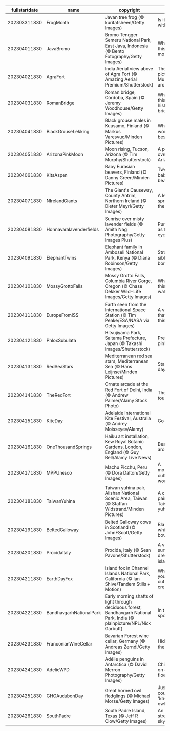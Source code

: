 |fullstartdate|name|copyright|title|image|
|--|--|--|--|--|
202303311830|FrogMonth|Javan tree frog (© kuritafsheen/Getty Images)|Is it green with envy?|![](/en-IN/2023/04/202303311830FrogMonth.jpg)|
202304011830|JavaBromo|Bromo Tengger Semeru National Park, East Java, Indonesia (© Bento Fotography/Getty Images)|Where is this ethereal mountain?|![](/en-IN/2023/04/202304011830JavaBromo.jpg)|
202304021830|AgraFort|India Aerial view above of Agra Fort (© Amazing Aerial Premium/Shutterstock)|The picturesque Mughal architecture|![](/en-IN/2023/04/202304021830AgraFort.jpg)|
202304031830|RomanBridge|Roman bridge, Córdoba, Spain (© Jeremy Woodhouse/Getty Images)|Where is this historical bridge?|![](/en-IN/2023/04/202304031830RomanBridge.jpg)|
202304041830|BlackGrouseLekking|Black grouse males in Kuusamo, Finland (© Markus Varesvuo/Minden Pictures)|Which bird wore it best?|![](/en-IN/2023/04/202304041830BlackGrouseLekking.jpg)|
202304051830|ArizonaPinkMoon|Moon rising, Tucson, Arizona (© Tim Murphy/Shutterstock)|A pink moon over Arizona|![](/en-IN/2023/04/202304051830ArizonaPinkMoon.jpg)|
202304061830|KitsAspen|Baby Eurasian beavers, Finland (© Danny Green/Minden Pictures)|Two hungry baby beavers|![](/en-IN/2023/04/202304061830KitsAspen.jpg)|
202304071830|NIrelandGiants|The Giant's Causeway, County Antrim, Northern Ireland (© Dieter Meyrl/Getty Images)|A legend sprung from the ground|![](/en-IN/2023/04/202304071830NIrelandGiants.jpg)|
202304081830|Honnavaralavenderfields|Sunrise over misty lavender fields (© Amith Nag Photography/Getty Images Plus)|Purple bliss as far as the eye can see|![](/en-IN/2023/04/202304081830Honnavaralavenderfields.jpg)|
202304091830|ElephantTwins|Elephant family in Amboseli National Park, Kenya (© Diana Robinson/Getty Images)|Strong sibling bonds|![](/en-IN/2023/04/202304091830ElephantTwins.jpg)|
202304101830|MossyGrottoFalls|Mossy Grotto Falls, Columbia River Gorge, Oregon (© Chase Dekker Wild-Life Images/Getty Images)|Where is this hidden waterfall?|![](/en-IN/2023/04/202304101830MossyGrottoFalls.jpg)|
202304111830|EuropeFromISS|Earth seen from the International Space Station (© Tim Peake/ESA/NASA via Getty Images)|A view that’s out of this world|![](/en-IN/2023/04/202304111830EuropeFromISS.jpg)|
202304121830|PhloxSubulata|Hitsujiyama Park, Saitama Prefecture, Japan (© Takashi Images/Shutterstock)|Pretty in pink|![](/en-IN/2023/04/202304121830PhloxSubulata.jpg)|
202304131830|RedSeaStars|Mediterranean red sea stars, Mediterranean Sea (© Hans Leijnse/Minden Pictures)|Stars in daylight|![](/en-IN/2023/04/202304131830RedSeaStars.jpg)|
202304141830|TheRedFort|Ornate arcade at the Red Fort of Delhi, India (© Andrew Palmer/Alamy Stock Photo)|The Royal touch|![](/en-IN/2023/04/202304141830TheRedFort.jpg)|
202304151830|KiteDay|Adelaide International Kite Festival, Australia (© Andrey Moisseyev/Alamy)|Go fly a kite!|![](/en-IN/2023/04/202304151830KiteDay.jpg)|
202304161830|OneThousandSprings|Haiku art installation, Kew Royal Botanic Gardens, London, England (© Guy Bell/Alamy Live News)|Beauty all around|![](/en-IN/2023/04/202304161830OneThousandSprings.jpg)|
202304171830|MPPUnesco|Machu Picchu, Peru (© Dora Dalton/Getty Images)|A mountaintop cultural wonder|![](/en-IN/2023/04/202304171830MPPUnesco.jpg)|
202304181830|TaiwanYuhina|Taiwan yuhina pair, Alishan National Scenic Area, Taiwan (© Staffan Widstrand/Minden Pictures)|A cuddling pair of Taiwan yuhina|![](/en-IN/2023/04/202304181830TaiwanYuhina.jpg)|
202304191830|BeltedGalloway|Belted Galloway cows in Scotland (© JohnFScott/Getty Images)|Black-and-white bovines|![](/en-IN/2023/04/202304191830BeltedGalloway.jpg)|
202304201830|ProcidaItaly|Procida, Italy (© Sean Pavone/Shutterstock)|A vibrant, sun-drenched island|![](/en-IN/2023/04/202304201830ProcidaItaly.jpg)|
202304211830|EarthDayFox|Island fox in Channel Islands National Park, California (© Ian Shive/Tandem Stills + Motion)|Where can you find this cute creature?|![](/en-IN/2023/04/202304211830EarthDayFox.jpg)|
202304221830|BandhavgarhNationalPark|Early morning shafts of light through deciduous forest, Bandhavgarh National Park, India (© plainpicture/NPL/Nick Garbutt)|In the spotlight|![](/en-IN/2023/04/202304221830BandhavgarhNationalPark.jpg)|
202304231830|FranconianWineCellar|Bavarian Forest wine cellar, Germany (© Andreas Zerndl/Getty Images)|Hiding in the woods|![](/en-IN/2023/04/202304231830FranconianWineCellar.jpg)|
202304241830|AdelieWPD|Adélie penguins in Antarctica (© David Merron Photography/Getty Images)|Chilling out on an ice floe|![](/en-IN/2023/04/202304241830AdelieWPD.jpg)|
202304251830|GHOAudubonDay|Great horned owl fledglings (© Michael Morse/Getty Images)|Just a couple of 'know-it-owls'|![](/en-IN/2023/04/202304251830GHOAudubonDay.jpg)|
202304261830|SouthPadre|South Padre Island, Texas (© Jeff R Clow/Getty Images)|An endless stretch of sky|![](/en-IN/2023/04/202304261830SouthPadre.jpg)|
